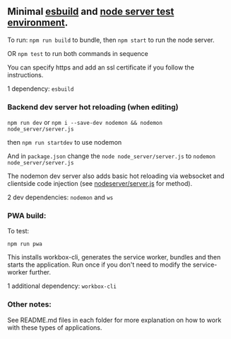 ## Minimal [esbuild](https://esbuild.github.io/getting-started/#your-first-bundle) and [node server test environment](https://developer.mozilla.org/en-US/docs/Learn/Server-side/Node_server_without_framework).

To run: `npm run build` to bundle, then `npm start` to run the node server.

OR `npm test` to run both commands in sequence

You can specify https and add an ssl certificate if you follow the instructions.

1 dependency: `esbuild`

### Backend dev server hot reloading (when editing)

`npm run dev` or `npm i --save-dev nodemon && nodemon node_server/server.js`

then `npm run startdev` to use nodemon 

And in `package.json` change the `node node_server/server.js` to `nodemon node_server/server.js`

The nodemon dev server also adds basic hot reloading via websocket and clientside code injection (see [nodeserver/server.js](nodeserver/server.js) for method).

2 dev dependencies: `nodemon` and `ws`

### PWA build:

To test:

`npm run pwa` 

This installs workbox-cli, generates the service worker, bundles and then starts the application. Run once if you don't need to modify the service-worker further.

1 additional dependency: `workbox-cli`

### Other notes:

See README.md files in each folder for more explanation on how to work with these types of applications.
